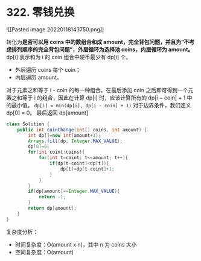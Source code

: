 # 322. 零钱兑换
![[Pasted image 20220118143750.png]]

转化为**是否可以用 coins 中的数组合和成 amount，完全背包问题，并且为“不考虑排列顺序的完全背包问题”，外层循环为选择池 coins，内层循环为  amount。**
dp[i] 表示和为 i 的 coin 组合中硬币最少有 dp[i] 个。
- 外层遍历 coins 每个 coin；
- 内层遍历 amount。

对于元素之和等于 i - coin 的每一种组合，在最后添加 coin 之后即可得到一个元素之和等于 i 的组合，因此在计算 dp[i] 时，应该计算所有的 dp[i − coin] + 1 中的最小值。
`dp[i] = min(dp[i], dp[i - coin] + 1)`
对于边界条件，我们定义 dp[0] = 0。
最后返回 dp[amount]
```java
class Solution {
    public int coinChange(int[] coins, int amount) {
        int dp[]=new int[amount+1];
        Arrays.fill(dp, Integer.MAX_VALUE);
        dp[0]=0;
        for(int coint:coins){
            for(int t=coint; t<=amount; t++){
                if(dp[t-coint]<dp[t]){
                    dp[t]=dp[t-coint]+1;
                }
            }
        }
        if(dp[amount]==Integer.MAX_VALUE){
            return -1;
        }
        return dp[amount];
    }
}
```

复杂度分析：
- 时间复杂度：O(amount x n)，其中 n 为 coins 大小
- 空间复杂度：O(amount)